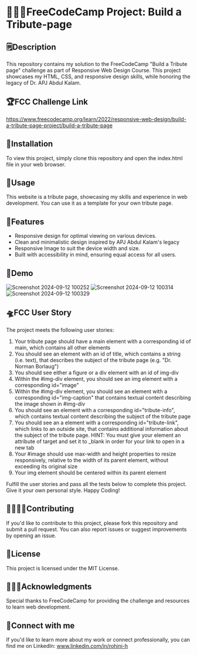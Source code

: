 # 👩🏻‍💻FreeCodeCamp Project: Build a Tribute-page

## 🗒️Description
This repository contains my solution to the FreeCodeCamp "Build a Tribute page" challenge as part of Responsive Web Design Course. This project showcases my HTML, CSS, and responsive design skills, while honoring the legacy of Dr. APJ Abdul Kalam.

## 🏆FCC Challenge Link
https://www.freecodecamp.org/learn/2022/responsive-web-design/build-a-tribute-page-project/build-a-tribute-page

## 🌠Installation
To view this project, simply clone this repository and open the index.html file in your web browser.

## 🌟Usage
This website is a tribute page, showcasing my skills and experience in web development. You can use it as a template for your own tribute page.

## 🌈Features

- Responsive design for optimal viewing on various devices.
- Clean and minimalistic design inspired by APJ Abdul Kalam's legacy
- Responsive Image to suit the device width and size.
- Built with accessibility in mind, ensuring equal access for all users.

## 🌸Demo
![Screenshot 2024-09-12 100252](https://github.com/user-attachments/assets/40d7d344-75ee-4096-b42c-1d43f75429d9)
![Screenshot 2024-09-12 100314](https://github.com/user-attachments/assets/74aa6603-36db-46a3-8996-401b71d0f4dd)
![Screenshot 2024-09-12 100329](https://github.com/user-attachments/assets/f7730fa0-7dd7-4b5e-b4ef-b8060d5facf0)

## 🛸FCC User Story
The project meets the following user stories:

1. Your tribute page should have a main element with a corresponding id of main, which contains all other elements
2. You should see an element with an id of title, which contains a string (i.e. text), that describes the subject of the tribute page (e.g. "Dr. Norman Borlaug")
3. You should see either a figure or a div element with an id of img-div
4. Within the #img-div element, you should see an img element with a corresponding id="image"
5. Within the #img-div element, you should see an element with a corresponding id="img-caption" that contains textual content describing the image shown in #img-div
6. You should see an element with a corresponding id="tribute-info", which contains textual content describing the subject of the tribute page
7. You should see an a element with a corresponding id="tribute-link", which links to an outside site, that contains additional information about the subject of the tribute page. HINT: You must give your element an attribute of target and set it to _blank in order for your link to open in a new tab
8. Your #image should use max-width and height properties to resize responsively, relative to the width of its parent element, without exceeding its original size
9. Your img element should be centered within its parent element

Fulfill the user stories and pass all the tests below to complete this project. Give it your own personal style. Happy Coding!

## 🫱🏼‍🫲🏼Contributing
If you'd like to contribute to this project, please fork this repository and submit a pull request. You can also report issues or suggest improvements by opening an issue.

## 🔏License
This project is licensed under the MIT License.

## 🙇🏻‍♀️Acknowledgments
Special thanks to FreeCodeCamp for providing the challenge and resources to learn web development.

## 🚀Connect with me
If you'd like to learn more about my work or connect professionally, you can find me on LinkedIn: www.linkedin.com/in/rohini-h
